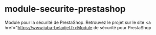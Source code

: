 # module-securite-prestashop
Module pour la sécurité de PrestaShop.
Retrouvez le projet sur le site <a href="https://www.juba-beladjel.fr>Module de sécurité pour PrestaShop</a>
